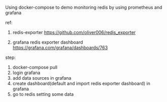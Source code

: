 Using docker-compose to demo monitoring redis by using prometheus and grafana

ref:

1. redis-exporter
https://github.com/oliver006/redis_exporter

2. grafana redis exporter dashboard
https://grafana.com/grafana/dashboards/763

step:

1. docker-compose pull
2. login grafana
3. add data sources in grafana
4. create dashboard(default and import redis exporter dashboard) in grafana
5. go to redis setting some data
